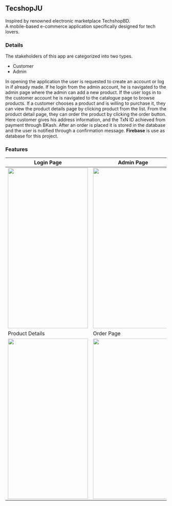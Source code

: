 ## TecshopJU
Inspired by renowned electronic marketplace TechshopBD. 
<br>
A mobile-based e-commerce application specifically designed for tech lovers.

### Details
The stakeholders of this app are categorized into two types. 
* Customer
* Admin

In opening the application the user is requested to create an account or log in if already made. If he login from the admin account, he is navigated to the admin page where the admin can add a new product. 
<be>
If the user logs in to the customer account he is navigated to the catalogue page to browse products. If a customer chooses a product and is willing to purchase it, they can view the product details page by clicking product from the list. From the product detail page, they can order the product by clicking the order button. Here customer gives his address information, and the TxN ID achieved from payment through BKash. After an order is placed it is stored in the database and the user is notified through a confirmation message. **Firebase** is use as database for this project.

### Features

| Login Page | Admin Page | Catelog |
|------------|------------|---------|
| <img src="https://github.com/abdulmukit98/techshopJU-2022.2/assets/56398175/2fe2d809-3e5d-476e-9c62-d2b9ae8d34e7" width=250 height=500/> | <img src="https://github.com/abdulmukit98/techshopJU-2022.2/assets/56398175/74c27444-d9a2-464b-b174-4abe71c6ed6d" width=250 height=500/> | <img src="https://github.com/abdulmukit98/techshopJU-2022.2/assets/56398175/85a237e0-81f1-4300-95f4-92dfdf9c8ebb" width=250 height=500/> |
| Product Details | Order Page |  |
| <img src="https://github.com/abdulmukit98/techshopJU-2022.2/assets/56398175/1e4ed5e7-47f7-4363-88c2-4a7b895ac4bf" width=250 height=500/> | <img src="https://github.com/abdulmukit98/techshopJU-2022.2/assets/56398175/1ab6261d-9893-4faa-bc68-cfb6b0e241c5" width=250 height=500/> |  |

<br><br><be>

